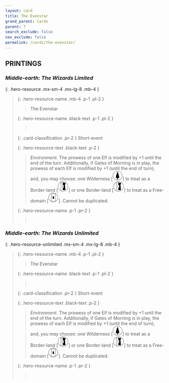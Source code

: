 ```yaml
---
layout: card
title: The Evenstar
grand_parent: Cards
parent: T
search_exclude: false
nav_exclude: false
permalink: /cards/the-evenstar/
---
```


## PRINTINGS


### _Middle-earth: The Wizards Limited_

{: .hero-resource .mx-sm-4 .mx-lg-8 .mb-4 }
> {: .hero-resource-name .mb-4 .p-1 .pl-2 }
> > <div class="card-mp"></div>
> > <div class="card-name">The Evenstar</div>
>
> {: .hero-resource-name .black-text .p-1 .pl-2 }
> > &nbsp;
>
> {: .card-classification .pr-2 }
> Short-event
>
> {: .hero-resource-text .black-text .p-2 }
> > _Environment._ The prowess of one Elf is modified by +1 until the end of the turn. Additionally, if Gates of Morning is in play, the prowess of each Elf is modified by +1 (until the end of turn); and, you may choose: one Wilderness \[![](/assets/images/wilderness.svg)] to treat as a Border-land \[![](/assets/images/border-land.svg)] or one Border-land \[![](/assets/images/border-land.svg)] to treat as a Free-domain \[![](/assets/images/free-domain.svg)]. Cannot be duplicated. 
> 
> {: .hero-resource-name .p-1 .pr-2 }
> > <div class="card-shield"></div>
> > <div class="card-corruption">&nbsp;</div>

### _Middle-earth: The Wizards Unlimited_

{: .hero-resource-unlimited .mx-sm-4 .mx-lg-8 .mb-4 }
> {: .hero-resource-name .mb-4 .p-1 .pl-2 }
> > <div class="card-mp"></div>
> > <div class="card-name">The Evenstar</div>
>
> {: .hero-resource-name .black-text .p-1 .pl-2 }
> > &nbsp;
>
> {: .card-classification .pr-2 }
> Short-event
>
> {: .hero-resource-text .black-text .p-2 }
> > _Environment._ The prowess of one Elf is modified by +1 until the end of the turn. Additionally, if Gates of Morning is in play, the prowess of each Elf is modified by +1 (until the end of turn); and, you may choose: one Wilderness \[![](/assets/images/wilderness.svg)] to treat as a Border-land \[![](/assets/images/border-land.svg)] or one Border-land \[![](/assets/images/border-land.svg)] to treat as a Free-domain \[![](/assets/images/free-domain.svg)]. Cannot be duplicated. 
> 
> {: .hero-resource-name .p-1 .pr-2 }
> > <div class="card-shield"></div>
> > <div class="card-corruption">&nbsp;</div>
